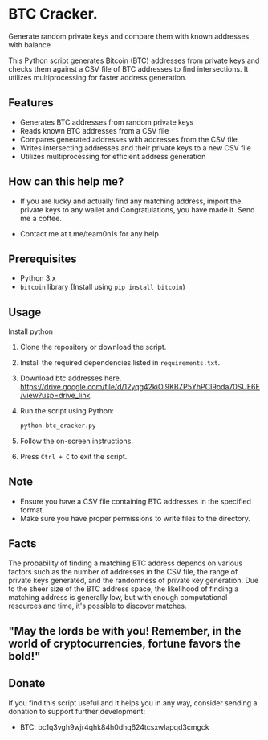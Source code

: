 # BTC Cracker. 

Generate random private keys and compare them with known addresses with balance

This Python script generates Bitcoin (BTC) addresses from private keys and checks them against a CSV file of BTC addresses to find intersections. It utilizes multiprocessing for faster address generation.

## Features

- Generates BTC addresses from random private keys
- Reads known BTC addresses from a CSV file
- Compares generated addresses with addresses from the CSV file
- Writes intersecting addresses and their private keys to a new CSV file
- Utilizes multiprocessing for efficient address generation

## How can this help me?
- If you are lucky and actually find any matching address, import the private keys to any wallet and Congratulations, you have made it. Send me a coffee. 

- Contact me at t.me/team0n1s for any help


## Prerequisites

- Python 3.x
- `bitcoin` library (Install using `pip install bitcoin`)

## Usage

Install python 



1. Clone the repository or download the script.
2. Install the required dependencies listed in `requirements.txt`.
3. Download btc addresses here.
    https://drive.google.com/file/d/12yqg42kiOl9KBZP5YhPCI9oda70SUE6E/view?usp=drive_link
4. Run the script using Python:

    ```bash
    python btc_cracker.py
    ```

5. Follow the on-screen instructions.
6. Press `Ctrl + C` to exit the script.


## Note

- Ensure you have a CSV file containing BTC addresses in the specified format.
- Make sure you have proper permissions to write files to the directory.

## Facts

The probability of finding a matching BTC address depends on various factors such as the number of addresses in the CSV file, the range of private keys generated, and the randomness of private key generation. Due to the sheer size of the BTC address space, the likelihood of finding a matching address is generally low, but with enough computational resources and time, it's possible to discover matches.


##  "May the lords be with you! Remember, in the world of cryptocurrencies, fortune favors the bold!"

## Donate

If you find this script useful and it helps you in any way, consider sending a donation to support further development:

- BTC: bc1q3vgh9wjr4qhk84h0dhq624tcsxwlapqd3cmgck

